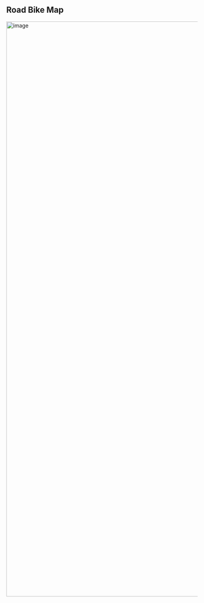 ## Road Bike Map

<img width="1509" alt="image" src="https://github.com/road-bike-map/.github/assets/7261491/550eab7c-b560-4669-9a60-6800a538b769">

